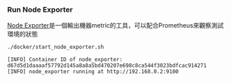 ### Run Node Exporter

[Node Exporter](https://github.com/prometheus/node_exporter)是一個輸出機器metric的工具，可以配合Prometheus來觀察測試環境的狀態

```bash
./docker/start_node_exporter.sh
```

```ba
[INFO] Container ID of node_exporter: d67d5d1daaaaf57792d145a8a8a5bd470207e698c8ca544f3023bdfcac914271
[INFO] node_exporter running at http://192.168.0.2:9100
```
